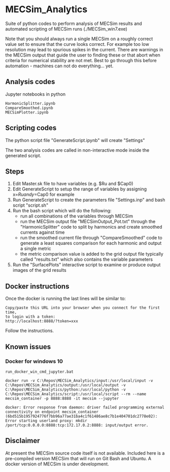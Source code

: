 # MECSim_Analytics

Suite of python codes to perform analysis of MECSim results and automated scripting of MECSim runs (./MECSim_win7.exe)

Note that you should always run a single MECSim on a roughly correct value set to ensure that the curve looks correct. For example too low resolution may lead to spurious spikes in the current. There are warnings in the MECSim output that guide the user to finding these or that abort when criteria for numerical stability are not met. Best to go through this before automation - machines can not do everything... yet.


## Analysis codes


Jupyter notebooks in python

    HarmonicSplitter.ipynb
    CompareSmoothed.ipynb
    MECSimPlotter.ipynb




## Scripting codes

The python script file "GenerateScript.ipynb" will create "Settings"

The two analysis codes are called in non-interactive mode inside the generated script.


## Steps

1. Edit Master.sk file to have variables (e.g. $Ru and $Cap0)
2. Edit GenerateScript to setup the range of variables by assigning x=$Ru and y=$Cap0 for example
3. Run GenerateScript to create the parameters file "Settings.inp" and bash script "script.sh"
4. Run the bash script which will do the following:
    * run all combinations of the variables through MECSim
    * run the MECSim output file "MECSimOutput\_Pot.txt" through the "HarmonicSplitter" code to split by harmonics and create smoothed currents against time
    * run the smoothed current file through "CompareSmoothed" code to generate a least squares comparison for each harmonic and output a single metric
    * the metric comparison value is added to the grid output file typically called "results.txt" which also contains the variable parameters
5. Run the "SurfacePlots" interactive script to examine or produce output images of the grid results


## Docker instructions

Once the docker is running the last lines will be similar to:

    Copy/paste this URL into your browser when you connect for the first time,
    to login with a token:
    http://localhost:8888/?token=xxx

Follow the instructions.


## Known issues



### Docker for windows 10


	run_docker_win_cmd_jupyter.bat

	docker run -v C:\Repos\MECSim_Analytics/input:/usr/local/input -v C:\Repos\MECSim_Analytics/output:/usr/local/output -v C:\Repos\MECSim_Analytics/python:/usr/local/python -v C:\Repos\MECSim_Analytics/script:/usr/local/script --rm --name mecsim_container -p 8888:8888 -it mecsim --jupyter

	docker: Error response from daemon: driver failed programming external connectivity on endpoint mecsim_container (6bd515b1957924776f7bb96a77ae31ba4c1f61486ae8c7b1e404701dc2778e02): Error starting userland proxy: mkdir /port/tcp:0.0.0.0:8888:tcp:172.17.0.2:8888: input/output error.


## Disclaimer

At present the MECSim source code itself is not available. Included here is a pre-compiled version MECSim that will run on Git Bash and Ubuntu. A docker version of MECSim is under development.